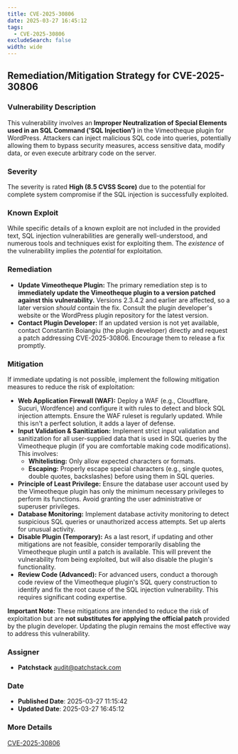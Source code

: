 ```yaml
---
title: CVE-2025-30806
date: 2025-03-27 16:45:12
tags:
  - CVE-2025-30806
excludeSearch: false
width: wide
---
```


## Remediation/Mitigation Strategy for CVE-2025-30806

### Vulnerability Description

This vulnerability involves an **Improper Neutralization of Special Elements used in an SQL Command ('SQL Injection')** in the Vimeotheque plugin for WordPress.  Attackers can inject malicious SQL code into queries, potentially allowing them to bypass security measures, access sensitive data, modify data, or even execute arbitrary code on the server.

### Severity

The severity is rated **High (8.5 CVSS Score)** due to the potential for complete system compromise if the SQL injection is successfully exploited.

### Known Exploit

While specific details of a known exploit are not included in the provided text, SQL injection vulnerabilities are generally well-understood, and numerous tools and techniques exist for exploiting them. The *existence* of the vulnerability implies the *potential* for exploitation.

### Remediation

*   **Update Vimeotheque Plugin:**  The primary remediation step is to **immediately update the Vimeotheque plugin to a version patched against this vulnerability.** Versions 2.3.4.2 and earlier are affected, so a later version *should* contain the fix.  Consult the plugin developer's website or the WordPress plugin repository for the latest version.
*   **Contact Plugin Developer:**  If an updated version is not yet available, contact Constantin Boiangiu (the plugin developer) directly and request a patch addressing CVE-2025-30806.  Encourage them to release a fix promptly.

### Mitigation

If immediate updating is not possible, implement the following mitigation measures to reduce the risk of exploitation:

*   **Web Application Firewall (WAF):** Deploy a WAF (e.g., Cloudflare, Sucuri, Wordfence) and configure it with rules to detect and block SQL injection attempts.  Ensure the WAF ruleset is regularly updated.  While this isn't a perfect solution, it adds a layer of defense.
*   **Input Validation & Sanitization:**  Implement strict input validation and sanitization for all user-supplied data that is used in SQL queries by the Vimeotheque plugin (if you are comfortable making code modifications). This involves:
    *   **Whitelisting:** Only allow expected characters or formats.
    *   **Escaping:** Properly escape special characters (e.g., single quotes, double quotes, backslashes) before using them in SQL queries.
*   **Principle of Least Privilege:** Ensure the database user account used by the Vimeotheque plugin has only the minimum necessary privileges to perform its functions.  Avoid granting the user administrative or superuser privileges.
*   **Database Monitoring:**  Implement database activity monitoring to detect suspicious SQL queries or unauthorized access attempts.  Set up alerts for unusual activity.
*   **Disable Plugin (Temporary):** As a last resort, if updating and other mitigations are not feasible, consider temporarily disabling the Vimeotheque plugin until a patch is available.  This will prevent the vulnerability from being exploited, but will also disable the plugin's functionality.
*   **Review Code (Advanced):** For advanced users, conduct a thorough code review of the Vimeotheque plugin's SQL query construction to identify and fix the root cause of the SQL injection vulnerability. This requires significant coding expertise.

**Important Note:** These mitigations are intended to reduce the risk of exploitation but are **not substitutes for applying the official patch** provided by the plugin developer.  Updating the plugin remains the most effective way to address this vulnerability.

### Assigner
- **Patchstack** <audit@patchstack.com>

### Date
- **Published Date**: 2025-03-27 11:15:42
- **Updated Date**: 2025-03-27 16:45:12

### More Details
[CVE-2025-30806](https://www.cvedetails.com/cve/CVE-2025-30806)